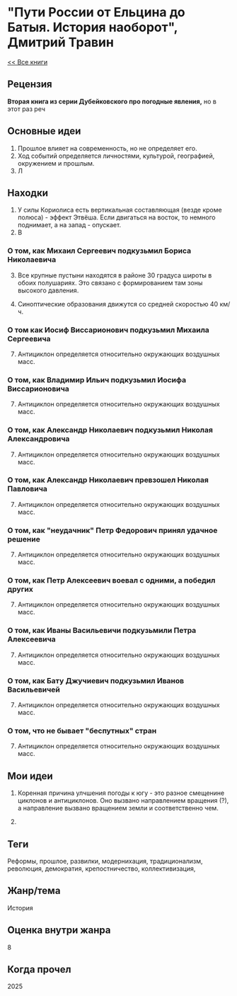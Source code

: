 # "**Пути России от Ельцина до Батыя. История наоборот**", Дмитрий Травин

[\<\< Все книги](../README.md)

## Рецензия

**Вторая книга из серии Дубейковского про погодные явления,** но в этот раз реч

## Основные идеи

1.  Прошлое влияет на современность, но не определяет его.
2.  Ход событий определяется личностями, культурой, географией, окружением и прошлым.
3.  Л

## Находки

1.  У силы Кориолиса есть вертикальная составляющая (везде кроме полюса) - эффект Этвёша. Если двигаться на восток, то немного поднимает, а на запад - опускает.
2.  В

### О том, как Михаил Сергеевич подкузьмил Бориса Николаевича

3.  Все крупные пустыни находятся в районе 30 градуса широты в обоих полушариях. Это связано с формированием там зоны высокого давления.

4.  Синоптические образования движутся со средней скоростью 40 км/ч.

### О том как Иосиф Виссарионович подкузьмил Михаила Сергеевича

7.  Антициклон определяется относительно окружающих воздушных масс.

### О том, как Владимир Ильич подкузьмил Иосифа Виссарионовича

7.  Антициклон определяется относительно окружающих воздушных масс.

### О том, как Александр Николаевич подкузьмил Николая Александровича

7.  Антициклон определяется относительно окружающих воздушных масс.

### О том, как Александр Николаевич превзошел Николая Павловича

7.  Антициклон определяется относительно окружающих воздушных масс.

### О том, как "неудачник" Петр Федорович принял удачное решение

7.  Антициклон определяется относительно окружающих воздушных масс.

### О том, как Петр Алексеевич воевал с одними, а победил других

7.  Антициклон определяется относительно окружающих воздушных масс.

### О том, как Иваны Васильевичи подкузьмили Петра Алексеевича

7.  Антициклон определяется относительно окружающих воздушных масс.

### О том, как Бату Джучиевич подкузьмил Иванов Васильевичей

7.  Антициклон определяется относительно окружающих воздушных масс.

### О том, что не бывает "беспутных" стран

7.  Антициклон определяется относительно окружающих воздушных масс.

## Мои идеи

1.  Коренная причина улчшения погоды к югу - это разное смещенине циклонов и антициклонов. Оно вызвано направлением вращения (?), а направление вызвано вращением земли и соответственно чем.

2.  

## Теги

Реформы, прошлое, развилки, модернихация, традиционализм, революция, демократия, крепостничество, коллективизация,

## Жанр/тема

История

## Оценка внутри жанра

8

## Когда прочел

2025
